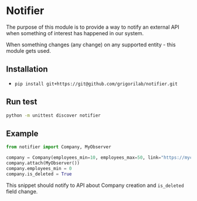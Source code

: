 # Notifier
The purpose of this module is to provide a way to notify an external API when something of interest has happened in our system.

When something changes (any change) on any supported entity - this module gets used.

## Installation
* ``pip install git+https://git@github.com/grigorilab/notifier.git``


## Run test
```bash
python -m unittest discover notifier
```

## Example
```python
from notifier import Company, MyObserver

company = Company(employees_min=10, employees_max=50, link="https://mycompany.com", name="Awesome company")
company.attach(MyObserver())
company.employees_min = 0
company.is_deleted = True
```
This snippet should notify to API about Company creation and `is_deleted` field change.
